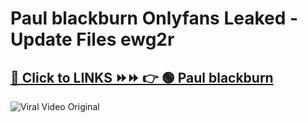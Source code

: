 
 # Paul blackburn Onlyfans Leaked - Update Files ewg2r

## <h2><a href="https://clipsfans.com/Paul_blackburn&ref=git">🔗 Click to LINKS ⏩⏩ 👉 🟢 Paul blackburn </a></h2>

<a href="https://clipsfans.com/Paul_blackburn&ref=git" rel="nofollow" data-target="animated-image.originalLink"><img src="https://i.ibb.co.com/xMMVF88/686577567.gif" alt="Viral Video Original" style="max-width: 100%; display: inline-block;" data-target="animated-image.originalImage"></a>

